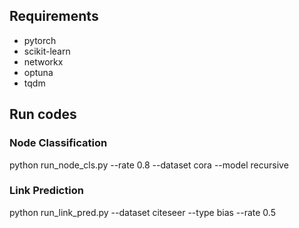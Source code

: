 ## Requirements
- pytorch
- scikit-learn
- networkx
- optuna
- tqdm

## Run codes
### Node Classification
python run_node_cls.py --rate 0.8 --dataset cora --model recursive

### Link Prediction
python run_link_pred.py --dataset citeseer --type bias --rate 0.5
